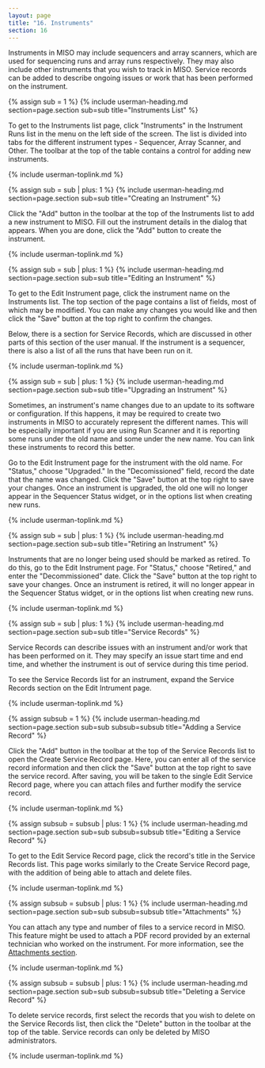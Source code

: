 ```yaml
---
layout: page
title: "16. Instruments"
section: 16
---
```


Instruments in MISO may include sequencers and array scanners, which are used for sequencing runs and array runs
respectively. They may also include other instruments that you wish to track in MISO. Service records can be added to
describe ongoing issues or work that has been performed on the instrument.



{% assign sub = 1 %}
{% include userman-heading.md section=page.section sub=sub title="Instruments List" %}

To get to the Instruments list page, click "Instruments" in the Instrument Runs list in the menu on the left side of
the screen. The list is divided into tabs for the different instrument types - Sequencer, Array Scanner, and Other. The
toolbar at the top of the table contains a control for adding new instruments.

{% include userman-toplink.md %}



{% assign sub = sub | plus: 1 %}
{% include userman-heading.md section=page.section sub=sub title="Creating an Instrument" %}

Click the "Add" button in the toolbar at the top of the Instruments list to add a new instrument to MISO. Fill out the
instrument details in the dialog that appears. When you are done, click the "Add" button to create the instrument.

{% include userman-toplink.md %}



{% assign sub = sub | plus: 1 %}
{% include userman-heading.md section=page.section sub=sub title="Editing an Instrument" %}

To get to the Edit Instrument page, click the instrument name on the Instruments list. The top section of the page
contains a list of fields, most of which may be modified. You can make any changes you would like and then click the
"Save" button at the top right to confirm the changes.

Below, there is a section for Service Records, which are discussed in other parts of this section of the user manual.
If the instrument is a sequencer, there is also a list of all the runs that have been run on it.

{% include userman-toplink.md %}



{% assign sub = sub | plus: 1 %}
{% include userman-heading.md section=page.section sub=sub title="Upgrading an Instrument" %}

Sometimes, an instrument's name changes due to an update to its software or configuration. If this happens, it may be
required to create two instruments in MISO to accurately represent the different names. This will be especially
important if you are using Run Scanner and it is reporting some runs under the old name and some under the new name.
You can link these instruments to record this better.

Go to the Edit Instrument page for the instrument with the old name. For "Status," choose "Upgraded." In the
"Decomissioned" field, record the date that the name was changed. Click the "Save" button at the top right to save your
changes. Once an instrument is upgraded, the old one will no longer appear in the Sequencer Status widget, or in the
options list when creating new runs.

{% include userman-toplink.md %}



{% assign sub = sub | plus: 1 %}
{% include userman-heading.md section=page.section sub=sub title="Retiring an Instrument" %}

Instruments that are no longer being used should be marked as retired. To do this, go to the Edit Instrument page. For
"Status," choose "Retired," and enter the "Decommissioned" date. Click the "Save" button at the top right to save your
changes. Once an instrument is retired, it will no longer appear in the Sequencer Status widget, or in the options list
when creating new runs.

{% include userman-toplink.md %}



{% assign sub = sub | plus: 1 %}
{% include userman-heading.md section=page.section sub=sub title="Service Records" %}

Service Records can describe issues with an instrument and/or work that has been performed on it. They may specify an
issue start time and end time, and whether the instrument is out of service during this time period.

To see the Service Records list for an instrument, expand the Service Records section on the Edit Intrument page.

{% include userman-toplink.md %}



{% assign subsub = 1 %}
{% include userman-heading.md section=page.section sub=sub subsub=subsub title="Adding a Service Record" %}

Click the "Add" button in the toolbar at the top of the Service Records list to open the Create Service Record page.
Here, you can enter all of the service record information and then click the "Save" button at the top right to save the
service record. After saving, you will be taken to the single Edit Service Record page, where you can attach files and
further modify the service record.

{% include userman-toplink.md %}



{% assign subsub = subsub | plus: 1 %}
{% include userman-heading.md section=page.section sub=sub subsub=subsub title="Editing a Service Record" %}

To get to the Edit Service Record page, click the record's title in the Service Records list. This page works similarly
to the Create Service Record page, with the addition of being able to attach and delete files.

{% include userman-toplink.md %}



{% assign subsub = subsub | plus: 1 %}
{% include userman-heading.md section=page.section sub=sub subsub=subsub title="Attachments" %}

You can attach any type and number of files to a service record in MISO. This feature might be used to attach a PDF
record provided by an external technician who worked on the instrument. For more information, see the
[Attachments section](attachments.html).

{% include userman-toplink.md %}



{% assign subsub = subsub | plus: 1 %}
{% include userman-heading.md section=page.section sub=sub subsub=subsub title="Deleting a Service Record" %}

To delete service records, first select the records that you wish to delete on the Service Records list, then click the
"Delete" button in the toolbar at the top of the table. Service records can only be deleted by MISO administrators.

{% include userman-toplink.md %}

